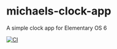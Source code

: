 # michaels-clock-app
A simple clock app for Elementary OS 6

[![CI](https://github.com/Michael-Curtis0/michaels-clock-app/actions/workflows/main.yml/badge.svg)](https://github.com/Michael-Curtis0/michaels-clock-app/actions/workflows/main.yml)
